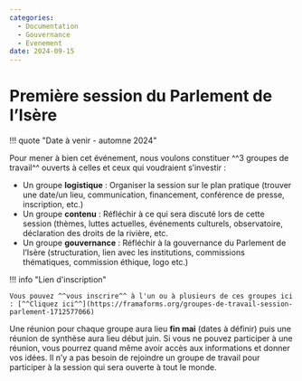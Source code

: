 ```yaml
---
categories:
  - Documentation
  - Gouvernance
  - Evenement
date: 2024-09-15
---
```


# Première session du Parlement de l’Isère 

!!! quote "Date à venir - automne 2024" 

    

Pour mener à bien cet événement, nous voulons constituer ^^3 groupes de travail^^ ouverts à celles et ceux qui voudraient s’investir :

- Un groupe **logistique** : Organiser la session sur le plan pratique (trouver une date/un lieu, communication, financement, conférence de presse, inscription, etc.)
- Un groupe **contenu** : Réfléchir à ce qui sera discuté lors de cette session (thèmes, luttes actuelles, événements culturels, observatoire, déclaration des droits de la rivière, etc.
- Un groupe **gouvernance** : Réfléchir à la gouvernance du Parlement de l’Isère (structuration, lien avec les institutions, commissions thématiques, commission éthique, logo etc.)

!!! info "Lien d'inscription"

    Vous pouvez ^^vous inscrire^^ à l'un ou à plusieurs de ces groupes ici : [^^Cliquez ici^^](https://framaforms.org/groupes-de-travail-session-parlement-1712577066)

Une réunion pour chaque groupe aura lieu **fin mai** (dates à définir) puis une réunion de synthèse aura lieu début juin. Si vous ne pouvez participer à une réunion, vous pourrez quand même avoir accès aux informations et donner vos idées. Il n’y a pas besoin de rejoindre un groupe de travail pour participer à la session qui sera ouverte à tout le monde. 